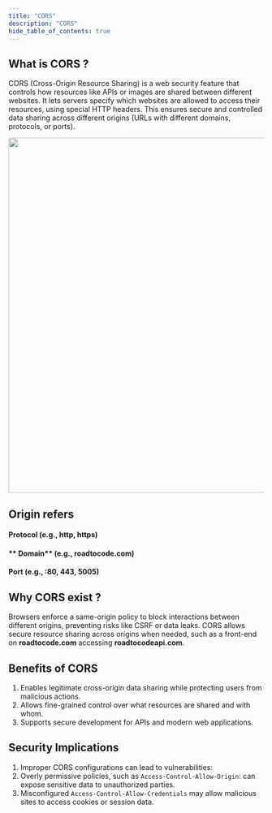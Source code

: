 ```yaml
---
title: "CORS"
description: "CORS"
hide_table_of_contents: true
---
```


## What is CORS ?

CORS (Cross-Origin Resource Sharing) is a web security feature that controls how resources like APIs or images are shared between different websites. It lets servers specify which websites are allowed to access their resources, using special HTTP headers. This ensures secure and controlled data sharing across different origins (URLs with different domains, protocols, or ports).

<img src="/expressjs/07-cors/01.png"  width="700px"/>

## Origin refers

#### **Protocol** (e.g., http, https)

#### ** Domain** (e.g., roadtocode.com)

#### **Port** (e.g., :80, 443, 5005)

## Why CORS exist ?

Browsers enforce a same-origin policy to block interactions between different origins, preventing risks like CSRF or data leaks. CORS allows secure resource sharing across origins when needed, such as a front-end on **roadtocode.com** accessing **roadtocodeapi.com**.

## Benefits of CORS

1.  Enables legitimate cross-origin data sharing while protecting users from malicious actions.
2.  Allows fine-grained control over what resources are shared and with whom.
3.  Supports secure development for APIs and modern web applications.

## Security Implications

1.  Improper CORS configurations can lead to vulnerabilities:
2.  Overly permissive policies, such as `Access-Control-Allow-Origin`: can expose sensitive data to unauthorized parties.
3.  Misconfigured `Access-Control-Allow-Credentials` may allow malicious sites to access cookies or session data.
